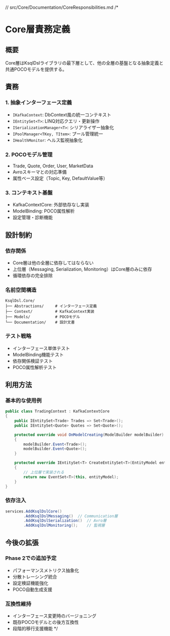 // src/Core/Documentation/CoreResponsibilities.md
/*
# Core層責務定義

## 概要
Core層はKsqlDslライブラリの最下層として、他の全層の基盤となる抽象定義と共通POCOモデルを提供する。

## 責務

### 1. 抽象インターフェース定義
- `IKafkaContext`: DbContext風の統一コンテキスト
- `IEntitySet<T>`: LINQ対応クエリ・更新操作
- `ISerializationManager<T>`: シリアライザー抽象化
- `IPoolManager<TKey, TItem>`: プール管理統一
- `IHealthMonitor`: ヘルス監視抽象化

### 2. POCOモデル管理
- Trade, Quote, Order, User, MarketData
- Avroスキーマとの対応準備
- 属性ベース設定（Topic, Key, DefaultValue等）

### 3. コンテキスト基盤
- KafkaContextCore: 外部依存なし実装
- ModelBinding: POCO属性解析
- 設定管理・診断機能

## 設計制約

### 依存関係
- Core層は他の全層に依存してはならない
- 上位層（Messaging, Serialization, Monitoring）はCore層のみに依存
- 循環依存の完全排除

### 名前空間構造
```
KsqlDsl.Core/
├── Abstractions/     # インターフェース定義
├── Context/          # KafkaContext実装
├── Models/           # POCOモデル
└── Documentation/    # 設計文書
```

### テスト戦略
- インターフェース単体テスト
- ModelBinding機能テスト
- 依存関係検証テスト
- POCO属性解析テスト

## 利用方法

### 基本的な使用例
```csharp
public class TradingContext : KafkaContextCore
{
    public IEntitySet<Trade> Trades => Set<Trade>();
    public IEntitySet<Quote> Quotes => Set<Quote>();

    protected override void OnModelCreating(ModelBuilder modelBuilder)
    {
        modelBuilder.Event<Trade>();
        modelBuilder.Event<Quote>();
    }

    protected override IEntitySet<T> CreateEntitySet<T>(EntityModel entityModel)
    {
        // 上位層で実装される
        return new EventSet<T>(this, entityModel);
    }
}
```

### 依存注入
```csharp
services.AddKsqlDslCore()
        .AddKsqlDslMessaging()  // Communication層
        .AddKsqlDslSerialization()  // Avro層
        .AddKsqlDslMonitoring();    // 監視層
```

## 今後の拡張

### Phase 2での追加予定
- パフォーマンスメトリクス抽象化
- 分散トレーシング統合
- 設定検証機能強化
- POCO自動生成支援

### 互換性維持
- インターフェース変更時のバージョニング
- 既存POCOモデルとの後方互換性
- 段階的移行支援機能
*/